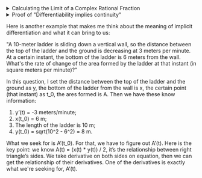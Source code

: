<details>
<summary>Calculating the Limit of a Complex Rational Fraction</summary>
<br>

The given paragraph demonstrates the step-by-step process to assess the limit of a
complex rational function, specified as:

$$\lim_{x \to -\infty}\frac{\sqrt{4x^4 - x}}{2x^2 + 3}$$

The steps involve factoring out dominant terms, simplification using limits rules,
handling of the indeterminate form of type '0/0' and finally the application of
L'Hopital's rule, which aids in the determination of limits which reach the
indeterminate state.

After following these methodologies and taking advantage of limit properties centred
around indeterminate forms and infinite behavior, it is deduced that the limit of the
original expression is `2/3`. Thus, through the process of simplifying the expression,
the paragraph showcases how to handle complex limits and use L'Hopital’s rule to
evaluate the limit.

**Details**:

The given expression is:

$$\lim_{x \to -\infty}\frac{\sqrt{4x^4 - x}}{2x^2 + 3}$$

Firstly, let's factor out the largest power of $x$ from the numerator and denominator:

Numerator: $\sqrt{4x^4 - x}$ = $\sqrt{4(x^4) - (x)}$ = $\sqrt{4x^4 - 4x^3 + x}$

Denominator: $2x^2 + 3$

Now, as $x$ approaches $-\infty$, the term $x^4$ becomes negligible compared to $4x^3$.
Therefore, we can simplify the expression as follows:

$$\lim_{x \to -\infty}\frac{\sqrt{4x^4 - x}}{2x^2 + 3} \approx \lim_{x \to
-\infty}\frac{\sqrt{4x^3 - x}}{2x^2 + 3}$$

Since the square root is always positive, we can drop the negative sign on the
numerator:

$$\lim_{x \to -\infty}\frac{\sqrt{4x^3 - x}}{2x^2 + 3} = \lim_{x \to
-\infty}\frac{\sqrt{4x^3}}{2x^2 + 3}$$

As $x$ approaches $-\infty$, the fraction approaches $0/0$, which is an indeterminate
form. However, we can use L'Hopital's rule to find the limit:

Applying L'Hopital's rule, we have:

$$\lim_{x \to -\infty}\frac{\sqrt{4x^3}}{2x^2 + 3} = \lim_{x \to
-\infty}\frac{4x^2}{6x + 12}$$

Cancelling out the common factors of $x^2$ between the numerator and denominator:

$$\lim_{x \to -\infty}\frac{4x^2}{6x + 12} = \lim_{x \to -\infty}\frac{4}{6 +
\frac{12}{x}}$$

As $x$ approaches $-\infty$, the fraction approaches $4/6 = 2/3$. Therefore, the limit
of the original expression is:

$$\lim_{x \to -\infty}\frac{\sqrt{4x^4 - x}}{2x^2 + 3} = \frac{2}{3}$$

So, the limit exists and is equal to $2/3$.

</details>
<details>
<summary>Proof of "Differentiability implies continuity"</summary>
<br>

(1)

$$
\lim_{{x \to c}} \frac{{f(x) - f(c)}}{{x - c}} = f'(c)
$$

(2)

$$
\lim_{{x \to c}} \frac{{f(x) - f(c)}}{{x - c}} \cdot \lim_{{x \to c}} (x - c) =
f'(c) \cdot \lim_{{x \to c}} (x - c)
$$

(3)

$$
\lim_{{x \to c}} (x - c) = 0
$$

We have the following from expressions (2) and (3)

(4)

$$
\lim_{{x \to c}} \frac{{f(x) - f(c)}}{{x - c}} \cdot \lim_{{x \to c}} (x - c) =
f'(c) \cdot 0
$$

From expression (4) and the rule about limit multiplication we have

(5)

$$
\lim_{{x \to c}} \left(\frac{{f(x) - f(c)}}{{x - c}} \cdot (x - c)\right) = 0
$$

(6)

$$
\lim_{{x \to c}} (f(x) - f(c)) = 0
$$

(7)

$$
\lim_{{x \to c}} f(x) - \lim_{{x \to c}} f(c) = 0
$$

(8)

$$
\lim_{{x \to c}} f(x) - f(c) = 0
$$

(9)

$$
\lim_{{x \to c}} f(x) = f(c)
$$

Proof breakdown:

In the following, let's assume $f$ is differentiable at $c$.

1. Differentiability

   By definition, a function $f$ is differentiable at $c$ if the following limit exists:

   $$ f'(c) = \lim_{{x \to c}} \frac{{f(x) - f(c)}}{{x - c}} $$

   This means the rate of change of $f$ at point $c$ exists and is finite.

2. Rewriting the limit in continuity form

   We multiply and divide by $(x - c)$ to form the limit that defines continuity:

   $$
   \lim_{{x \to c}} \frac{{f(x) - f(c)}}{{x - c}} \cdot \lim_{{x \to c}} (x - c) = f'(c)
   \cdot \lim_{{x \to c}} (x - c)
   $$

   Here, we just rewrote $f'(c)$ in a form that involves $(x - c)$, without altering its
   value.

3. Setting limit to 0 The limit as $x$ approaches $c$ for $(x - c)$ is 0:

   $$
   \lim_{{x \to c}} (x - c) = 0
   $$

   Hence, the right-side of the equation above becomes $f'(c) * 0 = 0$.

4. Multiplication law of limits

   Using the multiplication law of limits, which states that the limit of a product of
   two functions is the product of their limits (provided they exist), we can write:

   $$ \lim_{{x \to c}} \left[ \frac{{f(x) - f(c)}}{{x - c}} \cdot (x - c) \right] = 0 $$

5. Simplify the limit Within the limit on the left side, (x - c) cancels out, leaving:

   $$ \lim_{{x \to c}} (f(x) - f(c)) = 0 $$

6. Difference law of limits The difference law of limits allows us to say:

   $$ \lim_{{x \to c}} f(x) - \lim_{{x \to c}} f(c) = 0 $$

7. Constant rule of limits The limit of a constant is that constant:

   $$ \lim_{{x \to c}} f(x) - f(c) = 0 $$

   Leading to:

   $$ \lim_{{x \to c}} f(x) = f(c) $$

8. Continuity

   By definition, a function f is continuous at c if:

   $$ \lim_{{x \to c}} f(x) = f(c) $$

Therefore, f is continuous at c.

</details>

Here is another example that makes me think about the meaning of implicit
differentiation and what it can bring to us:

"A 10-meter ladder is sliding down a vertical wall, so the distance between the top of
the ladder and the ground is decreasing at 3 meters per minute. At a certain instant,
the bottom of the ladder is 6 meters from the wall. What's the rate of change of the
area formed by the ladder at that instant (in square meters per minute)?"

In this question, I set the distance between the top of the ladder and the ground as y,
the bottom of the ladder from the wall is x, the certain point (that instant) as t_0,
the ares formed is A. Then we have these know information:

1. y’(t) = -3 meters/minute;
2. x(t_0) = 6 m;
3. The length of the ladder is 10 m;
4. y(t_0) = sqrt(10^2 - 6^2) = 8 m.

What we seek for is A’(t_0). For that, we have to figure out A’(t). Here is the key
point: we know A(t) = (x(t) * y(t)) / 2, it’s the relationship between right triangle’s
sides. We take derivative on both sides on equation, then we can get the relationship of
their derivatives. One of the derivatives is exactly what we're seeking for, A’(t).